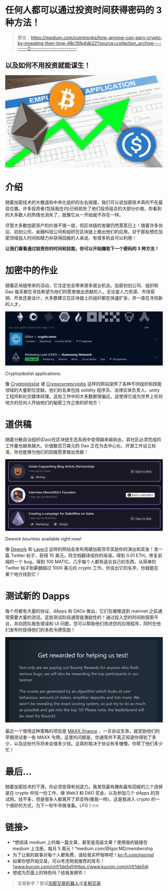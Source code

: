 # 任何人都可以通过投资时间获得密码的 3 种方法！

> 原文：<https://medium.com/coinmonks/how-anyone-can-earn-crypto-by-investing-their-time-48c15fe4db22?source=collection_archive---------2----------------------->

## 以及如何不用投资就能谋生！

![](img/e89c10653e3e2b7c267dee55d37d5fc5.png)

# 介绍

随着加密技术的大撤退和中央化组织的左右摇摆，我们可以说加密技术真的不在最佳位置。许多投资者(包括我在内)已经损失了他们投资组合的大部分价值，你看到的大多数人的热情也消失了，就像它从一开始就不存在一样。

尽管大多数加密资产的价值不值一提，但区块链的发展仍然蒸蒸日上！随着许多协议、初创公司、金融科技公司和组织在区块链上推出他们的应用，对于那些想在加密领域投入时间和精力并获得回报的人来说，有很多机会可以利用！

**让我们看看通过投资你的时间和技能，你可以开始赚取下一个密码的 3 种方法！**

# 加密中的作业

随着区块链带来的活动，它注定也会带来很多就业机会。加密初创公司、组织和 Dao 每天都在寻找希望为他们的愿景做出贡献的人，无论是人力资源、市场营销、开发还是设计，大多数建立在区块链上的组织都在快速扩张，并一直在寻找新的人才。

![](img/975bb245a53f629ab7598aacaf6b6710.png)

Cryptojobslist applications.

像 [Cryptojobslist](https://cryptojobslist.com/) 或 [Crypocurrencyjobs](https://cryptocurrencyjobs.co/) 这样的网站提供了各种不同组织和技能领域的大量职位空缺。他们的名单包括 solidity 程序员、法律实体负责人、unity 工程师和社交媒体经理。这些工作中的大多数都很偏远，这使得它成为世界上任何地方的任何人开始他们的秘密工作之旅的好地方！

# 道供稿

随着分散自治组织(Dao)在区块链生态系统中变得越来越突出，其社区必须完成的工作量也越来越大。价值数百万美元的 Dao 正在为去中心化、开源工作设立标准，你也能够为他们的回报愿景做出贡献！

![](img/c1a3795a4f613f11a19c789757f433e5.png)

Dework bounties available right now!

像 [Dework](https://app.dework.xyz/bounties) 和 [Layer3](https://beta.layer3.xyz/bounties) 这样的网站会发布用硬加密货币奖励你的演出和奖金！发一篇 Twitter 帖子，获得 10 美元。将文档翻译成你的母语，得到 0.01 ETH。修复前端的一个 bug，得到 100 MATIC。几乎每个人都有适合自己的东西，从简单的 Twitter 帖子到薪酬超过 1000 美元的 crypto 工作。你说出它的名字，你就能在某个地方找到它！

# 测试新的 Dapps

每个月都有大量的协议、dApps 和 DAOs 推出，它们在被推送到 mainnet 之前通常需要大量的测试。这些测试阶段通常是激励性的！通过投入您的时间和探索平台，并向团队报告错误和 UI 问题，您可以帮助他们改进您的应用程序，同时在他们发布时获得他们的本机令牌奖励！

![](img/15d8be77820fec93ddfdc86b671badcd.png)

最近一个使用这种策略的项目是 [MAXX.finance](https://maxx.finance/r/matthijs) ，一旦协议生效，就奖励他们的早期测试者一些 MAXX 令牌。这里的问题是，你通常并不真正知道你得到了多少，以及这些代币将来会值多少钱。这真的取决于协议有多慷慨，你帮了他们多少忙！

# 最后…

随着加密技术的下滑，你必须变得有创造力。我发现最有趣和最有回报的三个选择是在 crypto 中找一份工作，做 Web3 和 DAO 奖金，以及参加几个 dApps 的测试网。钱不多，但是很多人都离开了菲亚特(像我一样)，这是我进入 crypto 的一个很好的方式，为下一轮牛市做准备。LFG！🔥🔥

# 链接>

*   *想阅读 medium 上的每一篇文章，甚至是高级文章？使用我的链接在 medium 上注册，每月 5 美元！*medium.com/@Igor.MD/membership
*   为了让我的故事对每个人都免费，请给我买杯咖啡吧！[ko-fi.com/igormd](https://ko-fi.com/igormd)
*   如果你想开始交易，可以考虑用我推荐的库币！[www.kucoin.com/r/rf/1de5d](https://www.kucoin.com/r/rf/1de5d)
*   想成为页面上的特色吗？给我发邮件！

> 交易新手？尝试[加密交易机器人](/coinmonks/crypto-trading-bot-c2ffce8acb2a)或[复制交易](/coinmonks/top-10-crypto-copy-trading-platforms-for-beginners-d0c37c7d698c)